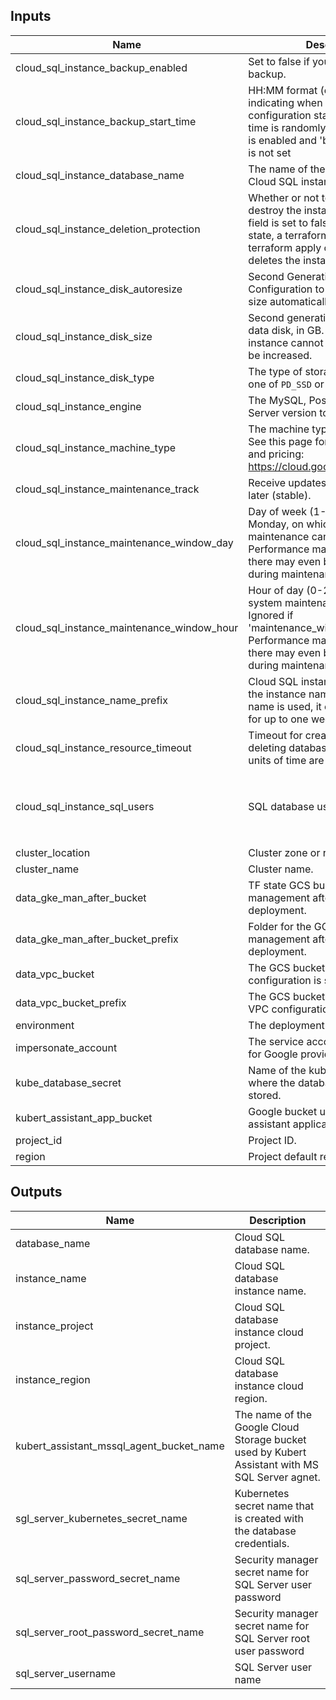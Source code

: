<!-- BEGINNING OF PRE-COMMIT-TERRAFORM DOCS HOOK -->
## Inputs

| Name | Description | Type | Default | Required |
|------|-------------|------|---------|:--------:|
| cloud\_sql\_instance\_backup\_enabled | Set to false if you want to disable backup. | `bool` | n/a | yes |
| cloud\_sql\_instance\_backup\_start\_time | HH:MM format (e.g. 04:00) time indicating when backup configuration starts. NOTE: Start time is randomly assigned if backup is enabled and 'backup\_start\_time' is not set | `string` | n/a | yes |
| cloud\_sql\_instance\_database\_name | The name of the database in the Cloud SQL instance. | `string` | n/a | yes |
| cloud\_sql\_instance\_deletion\_protection | Whether or not to allow Terraform to destroy the instance. Unless this field is set to false in Terraform state, a terraform destroy or terraform apply command that deletes the instance will fail. | `bool` | `"false"` | no |
| cloud\_sql\_instance\_disk\_autoresize | Second Generation only. Configuration to increase storage size automatically. | `bool` | n/a | yes |
| cloud\_sql\_instance\_disk\_size | Second generation only. The size of data disk, in GB. Size of a running instance cannot be reduced but can be increased. | `number` | n/a | yes |
| cloud\_sql\_instance\_disk\_type | The type of storage to use. Must be one of `PD_SSD` or `PD_HDD`. | `string` | n/a | yes |
| cloud\_sql\_instance\_engine | The MySQL, PostgreSQL or SQL Server version to use. | `string` | n/a | yes |
| cloud\_sql\_instance\_machine\_type | The machine type for the instances. See this page for supported tiers and pricing: https://cloud.google.com/sql/pricing | `string` | n/a | yes |
| cloud\_sql\_instance\_maintenance\_track | Receive updates earlier (canary) or later (stable). | `string` | n/a | yes |
| cloud\_sql\_instance\_maintenance\_window\_day | Day of week (1-7), starting on Monday, on which system maintenance can occur. Performance may be degraded or there may even be a downtime during maintenance windows. | `number` | n/a | yes |
| cloud\_sql\_instance\_maintenance\_window\_hour | Hour of day (0-23) on which system maintenance can occur. Ignored if 'maintenance\_window\_day' not set. Performance may be degraded or there may even be a downtime during maintenance windows. | `number` | n/a | yes |
| cloud\_sql\_instance\_name\_prefix | Cloud SQL instance name prefix for the instance name.  Note, after a name is used, it cannot be reused for up to one week. | `string` | n/a | yes |
| cloud\_sql\_instance\_resource\_timeout | Timeout for creating, updating and deleting database instances. Valid units of time are s, m, h. | `string` | n/a | yes |
| cloud\_sql\_instance\_sql\_users | SQL database users. | <pre>object({<br>    username    = string<br>    secret_name = string<br>    root_secret_name = string<br>  })</pre> | n/a | yes |
| cluster\_location | Cluster zone or region. | `string` | n/a | yes |
| cluster\_name | Cluster name. | `string` | n/a | yes |
| data\_gke\_man\_after\_bucket | TF state GCS bucket for GKE management after Vault deployment. | `string` | n/a | yes |
| data\_gke\_man\_after\_bucket\_prefix | Folder for the GCS bucket for GKE management after Vault deployment. | `string` | n/a | yes |
| data\_vpc\_bucket | The GCS bucket where the VPC configuration is stored. | `string` | n/a | yes |
| data\_vpc\_bucket\_prefix | The GCS bucket prefix where the VPC configuration is stored. | `string` | n/a | yes |
| environment | The deployment environment. | `string` | n/a | yes |
| impersonate\_account | The service account that TF used for Google provider. | `string` | n/a | yes |
| kube\_database\_secret | Name of the kubernetes secret where the database credentials are stored. | `string` | n/a | yes |
| kubert\_assistant\_app\_bucket | Google bucket used with Kubert assistant application. | `string` | n/a | yes |
| project\_id | Project ID. | `string` | n/a | yes |
| region | Project default region. | `string` | n/a | yes |

## Outputs

| Name | Description |
|------|-------------|
| database\_name | Cloud SQL database name. |
| instance\_name | Cloud SQL database instance name. |
| instance\_project | Cloud SQL database instance cloud project. |
| instance\_region | Cloud SQL database instance cloud region. |
| kubert\_assistant\_mssql\_agent\_bucket\_name | The name of the Google Cloud Storage bucket used by Kubert Assistant with MS SQL Server agnet. |
| sgl\_server\_kubernetes\_secret\_name | Kubernetes secret name that is created with the database credentials. |
| sql\_server\_password\_secret\_name | Security manager secret name for SQL Server user password |
| sql\_server\_root\_password\_secret\_name | Security manager secret name for SQL Server root user password |
| sql\_server\_username | SQL Server user name |

<!-- END OF PRE-COMMIT-TERRAFORM DOCS HOOK -->